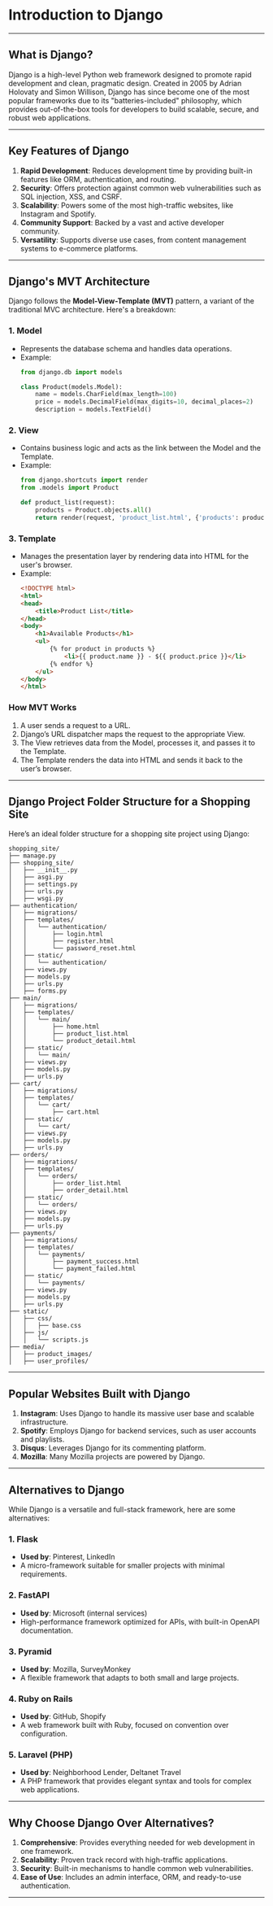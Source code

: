 # **Introduction to Django**

---

## **What is Django?**

Django is a high-level Python web framework designed to promote rapid development and clean, pragmatic design. Created in 2005 by Adrian Holovaty and Simon Willison, Django has since become one of the most popular frameworks due to its "batteries-included" philosophy, which provides out-of-the-box tools for developers to build scalable, secure, and robust web applications.

---

## **Key Features of Django**

1. **Rapid Development**: Reduces development time by providing built-in features like ORM, authentication, and routing.  
2. **Security**: Offers protection against common web vulnerabilities such as SQL injection, XSS, and CSRF.  
3. **Scalability**: Powers some of the most high-traffic websites, like Instagram and Spotify.  
4. **Community Support**: Backed by a vast and active developer community.  
5. **Versatility**: Supports diverse use cases, from content management systems to e-commerce platforms.

---

## **Django's MVT Architecture**

Django follows the **Model-View-Template (MVT)** pattern, a variant of the traditional MVC architecture. Here's a breakdown:

### **1. Model**
   - Represents the database schema and handles data operations.
   - Example:
     ```python
     from django.db import models

     class Product(models.Model):
         name = models.CharField(max_length=100)
         price = models.DecimalField(max_digits=10, decimal_places=2)
         description = models.TextField()
     ```

### **2. View**
   - Contains business logic and acts as the link between the Model and the Template.
   - Example:
     ```python
     from django.shortcuts import render
     from .models import Product

     def product_list(request):
         products = Product.objects.all()
         return render(request, 'product_list.html', {'products': products})
     ```

### **3. Template**
   - Manages the presentation layer by rendering data into HTML for the user's browser.
   - Example:
     ```html
     <!DOCTYPE html>
     <html>
     <head>
         <title>Product List</title>
     </head>
     <body>
         <h1>Available Products</h1>
         <ul>
             {% for product in products %}
                 <li>{{ product.name }} - ${{ product.price }}</li>
             {% endfor %}
         </ul>
     </body>
     </html>
     ```

### **How MVT Works**

1. A user sends a request to a URL.  
2. Django’s URL dispatcher maps the request to the appropriate View.  
3. The View retrieves data from the Model, processes it, and passes it to the Template.  
4. The Template renders the data into HTML and sends it back to the user’s browser.

---

## **Django Project Folder Structure for a Shopping Site**

Here’s an ideal folder structure for a shopping site project using Django:

```
shopping_site/
├── manage.py
├── shopping_site/
│   ├── __init__.py
│   ├── asgi.py
│   ├── settings.py
│   ├── urls.py
│   ├── wsgi.py
├── authentication/
│   ├── migrations/
│   ├── templates/
│   │   └── authentication/
│   │       ├── login.html
│   │       ├── register.html
│   │       └── password_reset.html
│   ├── static/
│   │   └── authentication/
│   ├── views.py
│   ├── models.py
│   ├── urls.py
│   ├── forms.py
├── main/
│   ├── migrations/
│   ├── templates/
│   │   └── main/
│   │       ├── home.html
│   │       ├── product_list.html
│   │       └── product_detail.html
│   ├── static/
│   │   └── main/
│   ├── views.py
│   ├── models.py
│   ├── urls.py
├── cart/
│   ├── migrations/
│   ├── templates/
│   │   └── cart/
│   │       ├── cart.html
│   ├── static/
│   │   └── cart/
│   ├── views.py
│   ├── models.py
│   ├── urls.py
├── orders/
│   ├── migrations/
│   ├── templates/
│   │   └── orders/
│   │       ├── order_list.html
│   │       ├── order_detail.html
│   ├── static/
│   │   └── orders/
│   ├── views.py
│   ├── models.py
│   ├── urls.py
├── payments/
│   ├── migrations/
│   ├── templates/
│   │   └── payments/
│   │       ├── payment_success.html
│   │       └── payment_failed.html
│   ├── static/
│   │   └── payments/
│   ├── views.py
│   ├── models.py
│   ├── urls.py
├── static/
│   ├── css/
│   │   ├── base.css
│   ├── js/
│   │   └── scripts.js
├── media/
│   ├── product_images/
│   ├── user_profiles/
```

---

## **Popular Websites Built with Django**

1. **Instagram**: Uses Django to handle its massive user base and scalable infrastructure.  
2. **Spotify**: Employs Django for backend services, such as user accounts and playlists.  
3. **Disqus**: Leverages Django for its commenting platform.  
4. **Mozilla**: Many Mozilla projects are powered by Django.

---

## **Alternatives to Django**

While Django is a versatile and full-stack framework, here are some alternatives:

### **1. Flask**
   - **Used by**: Pinterest, LinkedIn  
   - A micro-framework suitable for smaller projects with minimal requirements.

### **2. FastAPI**
   - **Used by**: Microsoft (internal services)  
   - High-performance framework optimized for APIs, with built-in OpenAPI documentation.

### **3. Pyramid**
   - **Used by**: Mozilla, SurveyMonkey  
   - A flexible framework that adapts to both small and large projects.

### **4. Ruby on Rails**
   - **Used by**: GitHub, Shopify  
   - A web framework built with Ruby, focused on convention over configuration.

### **5. Laravel (PHP)**
   - **Used by**: Neighborhood Lender, Deltanet Travel  
   - A PHP framework that provides elegant syntax and tools for complex web applications.

---

## **Why Choose Django Over Alternatives?**

1. **Comprehensive**: Provides everything needed for web development in one framework.  
2. **Scalability**: Proven track record with high-traffic applications.  
3. **Security**: Built-in mechanisms to handle common web vulnerabilities.  
4. **Ease of Use**: Includes an admin interface, ORM, and ready-to-use authentication.  

---
